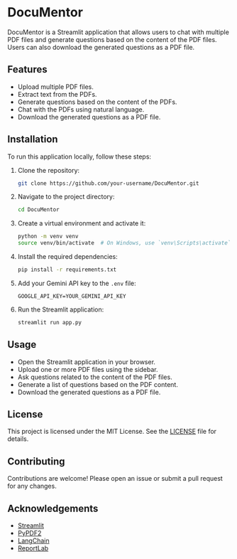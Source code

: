 # DocuMentor

DocuMentor is a Streamlit application that allows users to chat with multiple PDF files and generate questions based on the content of the PDF files. Users can also download the generated questions as a PDF file.

## Features

- Upload multiple PDF files.
- Extract text from the PDFs.
- Generate questions based on the content of the PDFs.
- Chat with the PDFs using natural language.
- Download the generated questions as a PDF file.

## Installation

To run this application locally, follow these steps:

1. Clone the repository:
    ```bash
    git clone https://github.com/your-username/DocuMentor.git
    ```
2. Navigate to the project directory:
    ```bash
    cd DocuMentor
    ```
3. Create a virtual environment and activate it:
    ```bash
    python -m venv venv
    source venv/bin/activate  # On Windows, use `venv\Scripts\activate`
    ```
4. Install the required dependencies:
    ```bash
    pip install -r requirements.txt
    ```
5. Add your Gemini API key to the `.env` file:
    ```env
    GOOGLE_API_KEY=YOUR_GEMINI_API_KEY
    ```
6. Run the Streamlit application:
    ```bash
    streamlit run app.py
    ```

## Usage

- Open the Streamlit application in your browser.
- Upload one or more PDF files using the sidebar.
- Ask questions related to the content of the PDF files.
- Generate a list of questions based on the PDF content.
- Download the generated questions as a PDF file.

## License

This project is licensed under the MIT License. See the [LICENSE](LICENSE) file for details.

## Contributing

Contributions are welcome! Please open an issue or submit a pull request for any changes.

## Acknowledgements

- [Streamlit](https://streamlit.io/)
- [PyPDF2](https://pypi.org/project/PyPDF2/)
- [LangChain](https://github.com/langchain/langchain)
- [ReportLab](https://www.reportlab.com/)
